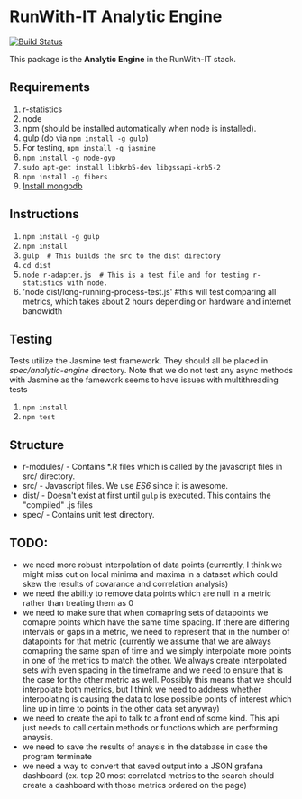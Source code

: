 # RunWith-IT Analytic Engine

[![Build Status](http://162.246.157.107:8080/job/analytic-engine-unit-tests-dev/badge/icon)](http://162.246.157.107:8080/job/analytic-engine-unit-tests-dev/)


This package is the **Analytic Engine** in the RunWith-IT stack.

## Requirements
1. r-statistics
2. node
3. npm (should be installed automatically when node is installed).
4. gulp (do via `npm install -g gulp`)
5. For testing, `npm install -g jasmine`
6. `npm install -g node-gyp`
7. `sudo apt-get install libkrb5-dev libgssapi-krb5-2`
8. `npm install -g fibers`
9. [Install mongodb](https://www.digitalocean.com/community/tutorials/how-to-install-mongodb-on-ubuntu-16-04)

## Instructions
1. `npm install -g gulp`
2. `npm install`
3. `gulp  # This builds the src to the dist directory`
4. `cd dist`
5. `node r-adapter.js  # This is a test file and for testing r-statistics with node.`
6. 'node dist/long-running-process-test.js' #this will test comparing all metrics, which takes about 2 hours depending on hardware and internet bandwidth

## Testing
Tests utilize the Jasmine test framework. They should all be placed in _spec/analytic-engine_ directory. Note that we do not test any async methods with Jasmine as the famework seems to have issues with multithreading tests
1. `npm install`
2. `npm test`

## Structure
* r-modules/ - Contains *.R files which is called by the javascript files in src/ directory.
* src/ - Javascript files. We use _ES6_ since it is awesome.
* dist/ - Doesn't exist at first until `gulp` is executed. This contains the "compiled" .js files
* spec/ - Contains unit test directory.

## TODO:
* we need more robust interpolation of data points (currently, I think we might miss out on local minima and maxima in a dataset which could skew the results of covarance and correlation analysis)
* we need the ability to remove data points which are null in a metric rather than treating them as 0
* we need to make sure that when comapring sets of datapoints we comapre points which have the same time spacing. If there are differing intervals or gaps in a metric, we need to represent that in the number of datapoints for that metric (currently we assume that we are always comapring the same span of time and we simply interpolate more points in one of the metrics to match the other. We always create interpolated sets with even spacing in the timeframe and we need to ensure that is the case for the other metric as well. Possibly this means that we should interpolate both metrics, but I think we need to address whether interpolating is causing the data to lose possible points of interest which line up in time to points in the other data set anyway)
* we need to create the api to talk to a front end of some kind. This api just needs to call certain methods or functions which are performing anaysis.
* we need to save the results of anaysis in the database in case the program terminate
* we need a way to convert that saved output into a JSON grafana dashboard (ex. top 20 most correlated metrics to the search should create a dashboard with those metrics ordered on the page)


